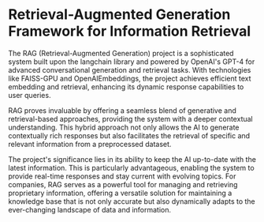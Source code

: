 # Retrieval-Augmented Generation Framework for Information Retrieval

The RAG (Retrieval-Augmented Generation) project is a sophisticated system built upon the langchain library and powered by OpenAI's GPT-4 for advanced conversational generation and retrieval tasks. With technologies like FAISS-GPU and OpenAIEmbeddings, the project achieves efficient text embedding and retrieval, enhancing its dynamic response capabilities to user queries.

RAG proves invaluable by offering a seamless blend of generative and retrieval-based approaches, providing the system with a deeper contextual understanding. This hybrid approach not only allows the AI to generate contextually rich responses but also facilitates the retrieval of specific and relevant information from a preprocessed dataset.

The project's significance lies in its ability to keep the AI up-to-date with the latest information. This is particularly advantageous, enabling the system to provide real-time responses and stay current with evolving topics. For companies, RAG serves as a powerful tool for managing and retrieving proprietary information, offering a versatile solution for maintaining a knowledge base that is not only accurate but also dynamically adapts to the ever-changing landscape of data and information.
